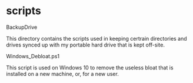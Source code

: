 # scripts

BackupDrive

This directory contains the scripts used in keeping certrain directories and drives synced up with my portable hard drive that is kept off-site.

Windows_Debloat.ps1

This script is used on Windows 10 to remove the useless bloat that is installed on a new machine, or, for a new user.

